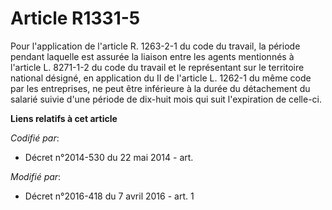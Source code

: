 # Article R1331-5

Pour l'application de l'article R. 1263-2-1 du code du travail, la période pendant laquelle est assurée la liaison entre les
agents mentionnés à l'article L. 8271-1-2 du code du travail et le représentant sur le territoire national désigné, en
application du II de l'article L. 1262-1 du même code par les entreprises, ne peut être inférieure à la durée du détachement
du salarié suivie d'une période de dix-huit mois qui suit l'expiration de celle-ci.

**Liens relatifs à cet article**

_Codifié par_:

  - Décret n°2014-530 du 22 mai 2014 - art.

_Modifié par_:

  - Décret n°2016-418 du 7 avril 2016 - art. 1
